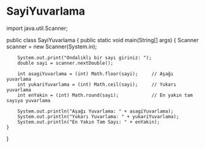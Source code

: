 # SayiYuvarlama
import java.util.Scanner;

public class SayiYuvarlama {
    public static void main(String[] args) {
        Scanner scanner = new Scanner(System.in);

        System.out.print("Ondalıklı bir sayı giriniz: ");
        double sayi = scanner.nextDouble();

        int asagiYuvarlama = (int) Math.floor(sayi);     // Aşağı yuvarlama
        int yukariYuvarlama = (int) Math.ceil(sayi);     // Yukarı yuvarlama
        int enYakin = (int) Math.round(sayi);            // En yakın tam sayıya yuvarlama

        System.out.println("Aşağı Yuvarlama: " + asagiYuvarlama);
        System.out.println("Yukarı Yuvarlama: " + yukariYuvarlama);
        System.out.println("En Yakın Tam Sayı: " + enYakin);
    }
}
